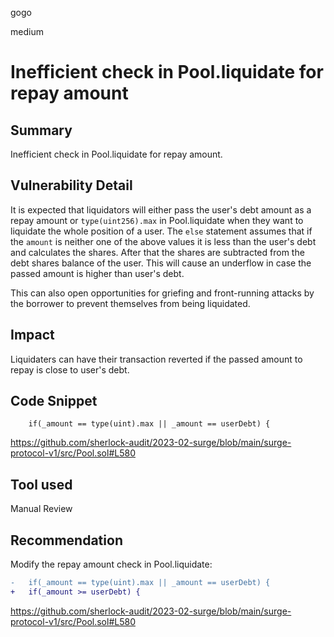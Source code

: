 gogo

medium

# Inefficient check in Pool.liquidate for repay amount

## Summary

Inefficient check in Pool.liquidate for repay amount.

## Vulnerability Detail

It is expected that liquidators will either pass the user's debt amount as a repay amount or `type(uint256).max` in Pool.liquidate when they want to liquidate the whole position of a user. The `else` statement assumes that if the `amount` is neither one of the above values it is less than the user's debt and calculates the shares. After that the shares are subtracted from the debt shares balance of the user. This will cause an underflow in case the passed amount is higher than user's debt.

This can also open opportunities for griefing and front-running attacks by the borrower to prevent themselves from being liquidated.

## Impact

Liquidaters can have their transaction reverted if the passed amount to repay is close to user's debt.

## Code Snippet

```solidity
    if(_amount == type(uint).max || _amount == userDebt) {
```
https://github.com/sherlock-audit/2023-02-surge/blob/main/surge-protocol-v1/src/Pool.sol#L580

## Tool used

Manual Review

## Recommendation

Modify the repay amount check in Pool.liquidate:

```diff
-   if(_amount == type(uint).max || _amount == userDebt) {
+   if(_amount >= userDebt) {
```
https://github.com/sherlock-audit/2023-02-surge/blob/main/surge-protocol-v1/src/Pool.sol#L580
